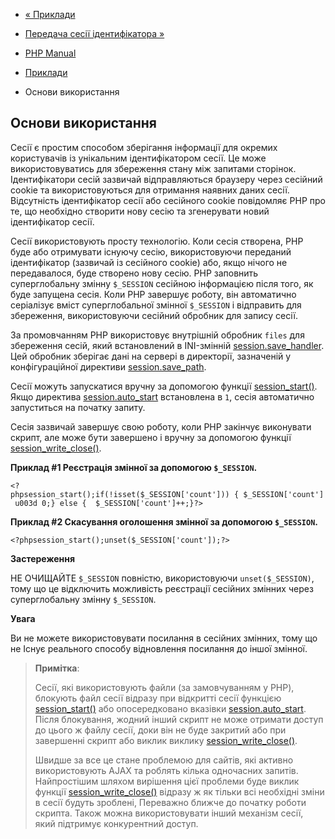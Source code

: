 - [« Приклади](session.examples.md)
- [Передача сесії ідентифікатора »](session.idpassing.md)

- [PHP Manual](index.md)
- [Приклади](session.examples.md)
- Основи використання

## Основи використання

Сесії є простим способом зберігання інформації для окремих
користувачів із унікальним ідентифікатором сесії. Це може
використовуватись для збереження стану між запитами сторінок.
Ідентифікатори сесій зазвичай відправляються браузеру через сесійний
cookie та використовуються для отримання наявних даних сесії. Відсутність
ідентифікатор сесії або сесійного cookie повідомляє PHP про те, що
необхідно створити нову сесію та згенерувати новий ідентифікатор
сесії.

Сесії використовують просту технологію. Коли сесія створена, PHP буде
або отримувати існуючу сесію, використовуючи переданий ідентифікатор
(зазвичай із сесійного cookie) або, якщо нічого не передавалося, буде
створено нову сесію. PHP заповнить суперглобальну змінну
`$_SESSION` сесійною інформацією після того, як буде запущена
сесія. Коли PHP завершує роботу, він автоматично серіалізує
вміст суперглобальної змінної `$_SESSION` і відправить для
збереження, використовуючи сесійний обробник для запису сесії.

За промовчанням PHP використовує внутрішній обробник `files` для збереження
сесій, який встановлений в INI-змінній
[session.save_handler](session.configuration.md#ini.session.save-handler).
Цей обробник зберігає дані на сервері в директорії, зазначеній у
конфігураційної директиви
[session.save_path](session.configuration.md#ini.session.save-path).

Сесії можуть запускатися вручну за допомогою функції
[session_start()](function.session-start.md). Якщо директива
[session.auto_start](session.configuration.md#ini.session.auto-start)
встановлена в `1`, сесія автоматично запуститься на початку запиту.

Сесія зазвичай завершує свою роботу, коли PHP закінчує виконувати
скрипт, але може бути завершено і вручну за допомогою функції
[session_write_close()](function.session-write-close.md).

**Приклад #1 Реєстрація змінної за допомогою `$_SESSION`.**

` <?phpsession_start();if(!isset($_SESSION['count'])) { $_SESSION['count'] u003d 0;} else {  $_SESSION['count']++;}?> `

**Приклад #2 Скасування оголошення змінної за допомогою `$_SESSION`.**

` <?phpsession_start();unset($_SESSION['count']);?> `

**Застереження**

НЕ ОЧИЩАЙТЕ `$_SESSION` повністю, використовуючи `unset($_SESSION)`, тому що
це відключить можливість реєстрації сесійних змінних через
суперглобальну змінну `$_SESSION`.

**Увага**

Ви не можете використовувати посилання в сесійних змінних, тому що не
Існує реального способу відновлення посилання до іншої змінної.

> **Примітка**:
>
> Сесії, які використовують файли (за замовчуванням у PHP), блокують файл сесії
> відразу при відкритті сесії функцією
> [session_start()](function.session-start.md) або опосередковано
> вказівки
> [session.auto_start](session.configuration.md#ini.session.auto-start).
> Після блокування, жодний інший скрипт не може отримати доступ до
> цього ж файлу сесії, доки він не буде закритий або при завершенні
> скрипт або виклик виклику
> [session_write_close()](function.session-write-close.md).
>
> Швидше за все це стане проблемою для сайтів, які активно
> використовують AJAX та роблять кілька одночасних запитів. Найпростішим
> шляхом вирішення цієї проблеми буде виклик функції
> [session_write_close()](function.session-write-close.md) відразу ж
> як тільки всі необхідні зміни в сесії будуть зроблені,
> Переважно ближче до початку роботи скрипта. Також можна
> використовувати інший механізм сесії, який підтримує конкурентний
> доступ.
